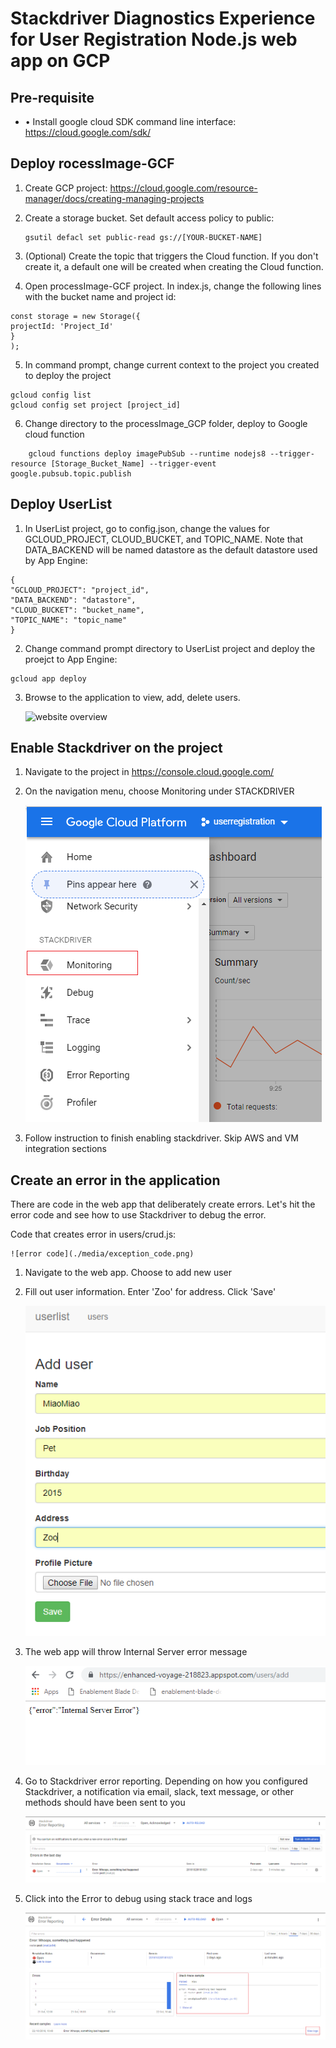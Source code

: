 # Stackdriver Diagnostics Experience for User Registration Node.js web app on GCP

## Pre-requisite
* 	• Install google cloud SDK command line interface: https://cloud.google.com/sdk/

## Deploy rocessImage-GCF

1. Create GCP project: https://cloud.google.com/resource-manager/docs/creating-managing-projects
2. Create a storage bucket.  Set default access policy to public:
    ```
    gsutil defacl set public-read gs://[YOUR-BUCKET-NAME]
    ```
3. 	(Optional) Create the topic that triggers the Cloud function. If you don't create it, a default one will be created when creating the Cloud function.

4. 	Open processImage-GCF project. In index.js, change the following lines with the bucket name and project id:
```
const storage = new Storage({
projectId: 'Project_Id'
}
);
```

5. In command prompt, change current context to the project you created to deploy the project
```
gcloud config list
gcloud config set project [project_id]
```

6. Change directory to the processImage_GCP folder, deploy to Google cloud function

```
	gcloud functions deploy imagePubSub --runtime nodejs8 --trigger-resource [Storage_Bucket_Name] --trigger-event google.pubsub.topic.publish

```

## Deploy UserList
1. In UserList project, go to config.json, change the values for GCLOUD_PROJECT, CLOUD_BUCKET, and TOPIC_NAME. Note that DATA_BACKEND will be named datastore as the default datastore used by App Engine:

```
{
"GCLOUD_PROJECT": "project_id",
"DATA_BACKEND": "datastore",
"CLOUD_BUCKET": "bucket_name",
"TOPIC_NAME": "topic_name"
}

```

2. Change command prompt directory to UserList project and deploy the proejct to App Engine:
```
gcloud app deploy
```

3. Browse to the application to view, add, delete users.

    ![website overview](./media/website-overview.png)

## Enable Stackdriver on the project

1. Navigate to the project in https://console.cloud.google.com/
2. On the navigation menu, choose Monitoring under STACKDRIVER

    ![enable stackdriver](./media/enable_stackdriver.png)

3. Follow instruction to finish enabling stackdriver. Skip AWS and VM integration sections

## Create an error in the application
There are code in the web app that deliberately create errors. Let's hit the error code and see how to use Stackdriver to debug the error.

Code that creates error in users/crud.js:

    ![error code](./media/exception_code.png)

1. Navigate to the web app. Choose to add new user
2. Fill out user information. Enter 'Zoo' for address. Click 'Save'

    ![create new user](./media/add_newuser.png)

3. The web app will throw Internal Server error message

    ![page error](./media/website_error.png)

4. Go to Stackdriver error reporting. Depending on how you configured Stackdriver, a notification via email, slack, text message, or other methods should have been sent to you

    ![error report](./media/error_reporting.png)

5. Click into the Error to debug using stack trace and logs

    ![troubleshoot error](./media/troubleshoot_error.png)
